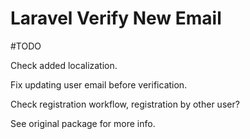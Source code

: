 # Laravel Verify New Email



#TODO

Check added localization.

Fix updating user email before verification.

Check registration workflow, registration by other user?

See original package for more info.
